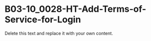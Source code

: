 

# B03-10_0028-HT-Add-Terms-of-Service-for-Login

Delete this text and replace it with your own content.
